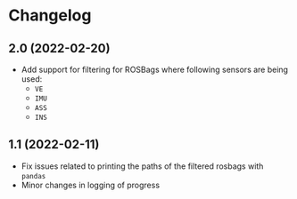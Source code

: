 # Changelog

## 2.0 (2022-02-20)

* Add support for filtering for ROSBags where following sensors are being used:
  * `VE`
  * `IMU`
  * `ASS`
  * `INS`

## 1.1 (2022-02-11)

* Fix issues related to printing the paths of the filtered rosbags with `pandas`
* Minor changes in logging of progress
